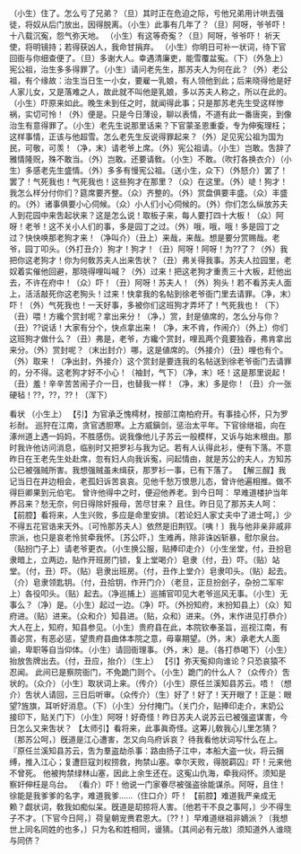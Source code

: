<!-- { "loadSidebar": true } -->
（小生）住了。怎么亏了兄弟？（旦）其时正在危迫之际，亏他兄弟用计哄去强徒，将奴从后门放出，因得脱离。（小生）此事有几年了？（旦）阿呀，爷爷吓！
十八载沉寃，怨气弥天地。
（小生）有这等奇寃？（旦）阿呀，爷爷吓！
祈天使，将明镜持；若得获凶人，我命甘捐弃。
（小生）你明日可补一状词，待下官回衙与你细查便了。（旦）多谢大人。幸遇清廉吏，能雪覆盆寃。（下）（外急上）宪公祖，治生多多得罪了。（小生）请问老先生，那苏夫人为何在此？（外）老公祖，有个缘故：治生当日生一小女，要雇一乳娘，有人领他到此；后来晓得他是好人家儿女，又是落难之人，故此就不叫他是乳娘，多以苏夫人称之，所以在此的。（小生）吓原来如此。晚生未到任之时，就闻得此事；只是那苏老先生受这样惨祸，实切可怜！（外）便是。只是今日薄设，聊以表情，不道有此一番唐突，到像治生有意得罪了。（小生）老先生说那里话来？下官蒙圣恩重委，专为伸寃理枉；这样事情，正该与他超雪。怎么老先生反说得罪起来？（外）足见宪公祖为国为民，可敬，可羡！（净，末）请老爷上席。（外）宪公祖请。（小生）岂敢。吿辞了雅情隆贶，殊不敢当。（外）岂敢。还要请敎。（小生）不敢。（吹打各换衣介）（小生）多感老先生盛情。（外）多多有慢宪公祖。（送小生，众下）（外怒介）罢了！罢了！气死我也！气死我也！这些狗才在那里？（众）在这里。（外）唗！狗才！我怎么样分付你们？筵席要齐整。（众）齐整的。（外）赏盘俱要丰盛。（众）丰盛的。（外）诸事俱要小心伺候。（众）小人们小心伺候的。（外）你们怎么纵放苏夫人到花园中来吿起状来？这是怎么说！取板子来，每人要打四十大板！（众）阿呀！老爷！这不关小人们的事，多是园丁之过。（外）哦，哦，哦！多是园丁之过？快快唤那老狗才来！（净叫介）（丑上）来哉，来哉。想是要分赏赐哉。老爷，园丁叩头。（外打丑介）狗才！狗才！（丑）阿呀！阿呀！为??了？（外）我把你这老狗才！你为何敎苏夫人出来吿状？（丑）弗关得我事。苏夫人拉园里，老奴着实催他回避，那晓得哩叫喊？（外）过来！把这老狗才重责三十大板，赶他出去，不许在府中！（众）吓！（丑）阿呀！苏夫人！（外）狗头！若不看苏夫人面上，活活敲死你这老狥头！过来！快拿我的名帖到徐老爷衙门里去请罪。（净，末）吓！（外）气死我也！一天好事，多被你们这班狗才弄坏了！气死我也！（下）（丑）喂！方纔个赏封呢？拿出来分！（净，）赏，封是値席的，怎么分与你？（丑）??说话！大家有分个，快点拿出来！（净，末不肯，作闹介）（外上）你们这班狗才做什么？（丑）弗是，老爷，方纔个赏封，哩厾两个竟要独呑，弗肯拿出来分。（外）赏封呢？（末出封介）哪，这是値席的。（外接介）（丑）哩也有个。（外）取来！（净出封，外接介）这个赏封是要连我的名帖送到徐老爷衙门去请罪的，分不得。这老狗才好不小心！（袖封，气下）（净，末）呸！这是那里说起！（丑）羞！辛辛苦苦闹子介一日，也替我一样！（净，末）多是你！（丑）介一张硬毡！??，??，??！（浑下）
 
看状
（小生上）
【引】为官承乏愧樗材，按部江南柏府开。有事挂心怀，只为罗衫耐。
巡狩在江南，贪官透胆寒。上方威鎭剑，惩治太平年。下官徐继祖，向在涿州道上遇一妈妈，不胜感伤。说我像他儿子苏云一般模样，又诉与始末根由。那时我许他访问消息，临别时又把罗衫与我为记。若有人认得此衫，便有下落。不意昨日在王老先生处赴席，忽有妇人向我诉寃，问起情由，就是苏公的夫人，方知苏公已被强贼所害。我想强贼虽未缉获，那罗衫一事，已有下落了。
【解三酲】我记当日在井边相会，老孤妇诉苦哀哀。见他千愁万恨思儿态，曾许他遍相推。做不得巨卿果到元伯宅。
曾许他得中之时，便迎他养老。到今日呵：
早难道楼护当年养吕来？愁无奈，何日得除奸报母，苦尽甘来？
且住。昨日见了那苏夫人呵：
【前腔】看将来，人生兴败，多应是命里安排。〔若论妇人家丈夫中了进士呵，〕少不得五花官诰来天外。〔可怜那苏夫人〕依然是旧荆钗。〔咦！〕我与他非亲非戚非宗派，也只是哀老怜贫牵我怀。〔苏公吓，〕生难再，除非诛凶斩暴，慰尔泉台。
（贴扮门子上）请老爷更衣。（小生换公服，贴捧印走介）（小生坐堂，付，丑扮皂隶暗上，立两边，贴作开班房门锁，复上堂喝介）皂隶（付，丑）吓。（贴）站堂。（付，丑）吓。（贴）皂隶出班房。（付，丑作上堂介）皂隶叩头。（贴）起去。（介）皂隶领匙钥。（付，丑拾钥，作开门介）（老旦，正旦扮刽子，杂扮二军牢上）各役叩头。（贴）起去。（净巡捕上）巡捕官叩见大老爷巡风无事。（小生）无事么？（净）是。（小生）起过一边。（净）吓。（外扮知府，末扮知县上）（众）知府进。（贴）进来。（众和介）知县进。（贴，众和）进来。（外，末作进见打恭介）大人在上，知府，知县参见。（小生）贵府县在此，本院钦奉圣旨，巡视江南，有善必赏，有恶必惩，望贵府县曲体本院之意，毋辜期望。（外，末）承老大人面谕，卑职等自当仰体。（小生）请回衙理事。（外，末）是。（各打恭喝下）（小生）抬放吿牌出去。（付，丑应，抬介）（生上）
【引】弥天寃抑向谁论？只恐哀猿不忍闻。
此间已是察院衙门，不免跪门则个。（小生）跪门的什么人？（众传介）吿状的。（众介）（小生）取状词上来。（传介）（小生）原任兰溪知县苏云。唔！（想介）吿状人请回，三日后听审。（众传介）（生）好了！好了！天开眼了！正是：眼望?旌旗，耳听好消息。（下）（小生）分付掩门。（关门介，贴捧印走介，末奶公接印下，贴关门下）（小生）阿呀！好奇怪！昨日苏夫人说苏云已被强盗谋害，今日怎么又来吿状？
【太师引】看将来，此事眞奇怪。这筹儿敎我心儿里怎猜？〔那苏公呵，〕旣道是江心遭害，怎又向乌府诉哀？
待我看他状词写什么在上。『原任兰溪知县苏云，吿为羣盗劫杀事：路由扬子江中，本船大盗一伙，将云捆缚，推入江心；复遭巨寇刘权捞救，拘禁山塞。幸尔天败，得脱羁囚』吓！元来他不曾死。
他被拘禁绿林山塞，因此上余生还在。这寃山仇海，牵我闷怀。须知是察奸伸枉是乌台。
（看介）吓！他说一门家眷尽被强盗徐能谋杀。阿呀，且住！徐能是我爹爹的名字，难道我爹......（住口介）吓！
【前腔】难道我严亲成无赖？觑状词，敎我如痴似呆。旣道是刧掠将人害。〔他若干不良之事阿，〕少不得生子不才。〔下官今日阿，〕荷皇朝宠赉君恩大。〔??！〕早难道继祖非嫡派？〔我想世上同名同姓的也多，〕只为名和姓相同，谩猜。〔其间必有元故〕须知道外人谁晓与同侪？

